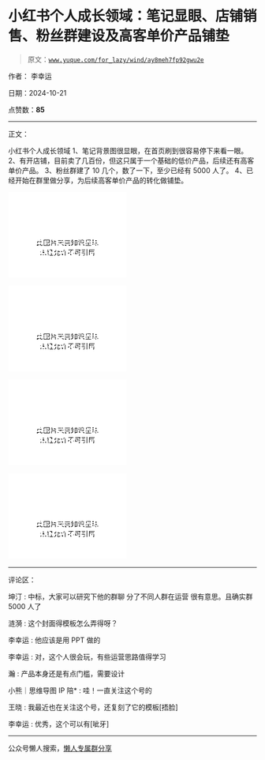 # 小红书个人成长领域：笔记显眼、店铺销售、粉丝群建设及高客单价产品铺垫

> 原文：[`www.yuque.com/for_lazy/wind/ay8meh7fp92gwu2e`](https://www.yuque.com/for_lazy/wind/ay8meh7fp92gwu2e)

作者： 李幸运

日期：2024-10-21

点赞数：**85**

* * *

正文：

小红书个人成长领域 1、笔记背景图很显眼，在首页刷到很容易停下来看一眼。 2、有开店铺，目前卖了几百份，但这只属于一个基础的低价产品，后续还有高客单价产品。
3、粉丝群建了 10 几个，数了一下，至少已经有 5000 人了。 4、已经开始在群里做分享，为后续高客单价产品的转化做铺垫。

![](img/e69df3b4d0b48ec6f4ba18a32efd190f.png "None")

![](img/6c79362c06ef74ea983834dda6133652.png "None")

![](img/3e2aa0fb340ac6032c8446438fe71e87.png "None")

![](img/c560f8de4b0f6fbc8108621cba3b1f0a.png "None")

* * *

评论区：

坤汀 : 中标，大家可以研究下他的群聊 分了不同人群在运营 很有意思。且确实群 5000 人了

涟漪 : 这个封面得模板怎么弄得呀？

李幸运 : 他应该是用 PPT 做的

李幸运 : 对，这个人很会玩，有些运营思路值得学习

瀚 : 产品本身还是有点门槛，需要设计

小熊｜思维导图 IP 陪* : 哇！一直关注这个号的

王晓 : 我最近也在关注这个号，还复刻了它的模板[捂脸]

李幸运 : 优秀，这个可以有[呲牙]

* * *

公众号懒人搜索，[懒人专属群分享](https://lazybook.fun/#/blog/group)